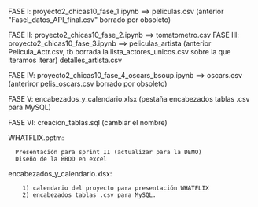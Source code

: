 FASE I: proyecto2_chicas10_fase_1.ipynb ==> peliculas.csv (anterior "FaseI_datos_API_final.csv" borrado por obsoleto)

FASE II: proyecto2_chicas10_fase_2.ipynb ==> 
                                              tomatometro.csv
FASE III: proyecto2_chicas10_fase_3.ipynb ==> peliculas_artista (anterior Pelicula_Actr.csv, tb borrada la lista_actores_unicos.csv sobre la que iteramos iterar)
                                              detalles_artista.csv

FASE IV: proyecto2_chicas10_fase_4_oscars_bsoup.ipynb ==> oscars.csv (anteriror pelis_oscars.csv borrado por obsoleto)

FASE V: encabezados_y_calendario.xlsx (pestaña encabezados tablas .csv para MySQL)

FASE VI: creacion_tablas.sql (cambiar el nombre)

WHATFLIX.pptm:

      Presentación para sprint II (actualizar para la DEMO)
      Diseño de la BBDD en excel

encabezados_y_calendario.xlsx:

        1) calendario del proyecto para presentación WHATFLIX
        2) encabezados tablas .csv para MySQL.
